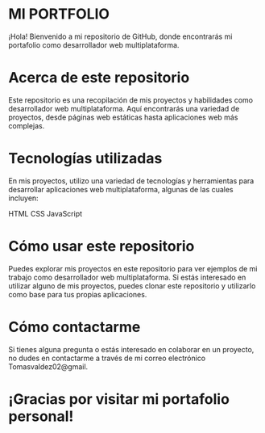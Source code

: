 # MI PORTFOLIO

¡Hola! Bienvenido a mi repositorio de GitHub, donde encontrarás mi portafolio como desarrollador web multiplataforma.

# Acerca de este repositorio

Este repositorio es una recopilación de mis proyectos y habilidades como desarrollador web multiplataforma. Aquí encontrarás una variedad de proyectos, desde páginas web estáticas hasta aplicaciones web más complejas.

# Tecnologías utilizadas

En mis proyectos, utilizo una variedad de tecnologías y herramientas para desarrollar aplicaciones web multiplataforma, algunas de las cuales incluyen:

HTML
CSS
JavaScript

# Cómo usar este repositorio

Puedes explorar mis proyectos en este repositorio para ver ejemplos de mi trabajo como desarrollador web multiplataforma. Si estás interesado en utilizar alguno de mis proyectos, puedes clonar este repositorio y utilizarlo como base para tus propias aplicaciones.

# Cómo contactarme

Si tienes alguna pregunta o estás interesado en colaborar en un proyecto, no dudes en contactarme a través de mi correo electrónico Tomasvaldez02@gmail.

# ¡Gracias por visitar mi portafolio personal!

